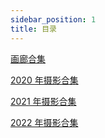 ```yaml
---
sidebar_position: 1
title: 目录
---
```


[画廊合集](/gallery/some/digimon)

[2020 年摄影合集](/gallery/2020/2020-08-12)

[2021 年摄影合集](/gallery/2021/2021-03-24)

[2022 年摄影合集](/gallery/2022/2022-02-09)
